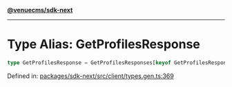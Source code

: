 [**@venuecms/sdk-next**](../Index.md)

***

# Type Alias: GetProfilesResponse

```ts
type GetProfilesResponse = GetProfilesResponses[keyof GetProfilesResponses];
```

Defined in: [packages/sdk-next/src/client/types.gen.ts:369](https://github.com/venuecms/sdk/blob/93f6bf3ae5c71ab7e4dd72baca4ddff927ddbc9f/packages/sdk-next/src/client/types.gen.ts#L369)
